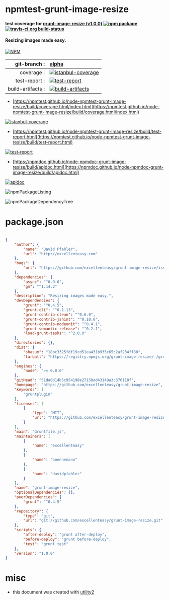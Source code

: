 # npmtest-grunt-image-resize

#### test coverage for  [grunt-image-resize (v1.0.0)](https://github.com/excellenteasy/grunt-image-resize)  [![npm package](https://img.shields.io/npm/v/npmtest-grunt-image-resize.svg?style=flat-square)](https://www.npmjs.org/package/npmtest-grunt-image-resize) [![travis-ci.org build-status](https://api.travis-ci.org/npmtest/node-npmtest-grunt-image-resize.svg)](https://travis-ci.org/npmtest/node-npmtest-grunt-image-resize)

#### Resizing images made easy.

[![NPM](https://nodei.co/npm/grunt-image-resize.png?downloads=true&downloadRank=true&stars=true)](https://www.npmjs.com/package/grunt-image-resize)

| git-branch : | [alpha](https://github.com/npmtest/node-npmtest-grunt-image-resize/tree/alpha)|
|--:|:--|
| coverage : | [![istanbul-coverage](https://npmtest.github.io/node-npmtest-grunt-image-resize/build/coverage.badge.svg)](https://npmtest.github.io/node-npmtest-grunt-image-resize/build/coverage.html/index.html)|
| test-report : | [![test-report](https://npmtest.github.io/node-npmtest-grunt-image-resize/build/test-report.badge.svg)](https://npmtest.github.io/node-npmtest-grunt-image-resize/build/test-report.html)|
| build-artifacts : | [![build-artifacts](https://npmtest.github.io/node-npmtest-grunt-image-resize/glyphicons_144_folder_open.png)](https://github.com/npmtest/node-npmtest-grunt-image-resize/tree/gh-pages/build)|

- [https://npmtest.github.io/node-npmtest-grunt-image-resize/build/coverage.html/index.html](https://npmtest.github.io/node-npmtest-grunt-image-resize/build/coverage.html/index.html)

[![istanbul-coverage](https://npmtest.github.io/node-npmtest-grunt-image-resize/build/screenCapture.buildCi.browser.%252Ftmp%252Fbuild%252Fcoverage.lib.html.png)](https://npmtest.github.io/node-npmtest-grunt-image-resize/build/coverage.html/index.html)

- [https://npmtest.github.io/node-npmtest-grunt-image-resize/build/test-report.html](https://npmtest.github.io/node-npmtest-grunt-image-resize/build/test-report.html)

[![test-report](https://npmtest.github.io/node-npmtest-grunt-image-resize/build/screenCapture.buildCi.browser.%252Ftmp%252Fbuild%252Ftest-report.html.png)](https://npmtest.github.io/node-npmtest-grunt-image-resize/build/test-report.html)

- [https://npmdoc.github.io/node-npmdoc-grunt-image-resize/build/apidoc.html](https://npmdoc.github.io/node-npmdoc-grunt-image-resize/build/apidoc.html)

[![apidoc](https://npmdoc.github.io/node-npmdoc-grunt-image-resize/build/screenCapture.buildCi.browser.%252Ftmp%252Fbuild%252Fapidoc.html.png)](https://npmdoc.github.io/node-npmdoc-grunt-image-resize/build/apidoc.html)

![npmPackageListing](https://npmtest.github.io/node-npmtest-grunt-image-resize/build/screenCapture.npmPackageListing.svg)

![npmPackageDependencyTree](https://npmtest.github.io/node-npmtest-grunt-image-resize/build/screenCapture.npmPackageDependencyTree.svg)



# package.json

```json

{
    "author": {
        "name": "David Pfahler",
        "url": "http://excellenteasy.com"
    },
    "bugs": {
        "url": "https://github.com/excellenteasy/grunt-image-resize/issues"
    },
    "dependencies": {
        "async": "^0.9.0",
        "gm": "^1.14.2"
    },
    "description": "Resizing images made easy.",
    "devDependencies": {
        "grunt": "^0.4.5",
        "grunt-cli": "^0.1.13",
        "grunt-contrib-clean": "^0.6.0",
        "grunt-contrib-jshint": "^0.10.0",
        "grunt-contrib-nodeunit": "^0.4.1",
        "grunt-semantic-release": "^0.2.1",
        "load-grunt-tasks": "^2.0.0"
    },
    "directories": {},
    "dist": {
        "shasum": "18bc3325fdf19cd51ea431b935c65c2af234ff80",
        "tarball": "https://registry.npmjs.org/grunt-image-resize/-/grunt-image-resize-1.0.0.tgz"
    },
    "engines": {
        "node": ">= 0.8.0"
    },
    "gitHead": "51da0d14b5c954198e27158ad43149a3c376118f",
    "homepage": "https://github.com/excellenteasy/grunt-image-resize",
    "keywords": [
        "gruntplugin"
    ],
    "licenses": [
        {
            "type": "MIT",
            "url": "https://github.com/excellenteasy/grunt-image-resize/blob/master/LICENSE"
        }
    ],
    "main": "Gruntfile.js",
    "maintainers": [
        {
            "name": "excellenteasy"
        },
        {
            "name": "boennemann"
        },
        {
            "name": "davidpfahler"
        }
    ],
    "name": "grunt-image-resize",
    "optionalDependencies": {},
    "peerDependencies": {
        "grunt": "^0.4.5"
    },
    "repository": {
        "type": "git",
        "url": "git://github.com/excellenteasy/grunt-image-resize.git"
    },
    "scripts": {
        "after-deploy": "grunt after-deploy",
        "before-deploy": "grunt before-deploy",
        "test": "grunt test"
    },
    "version": "1.0.0"
}
```



# misc
- this document was created with [utility2](https://github.com/kaizhu256/node-utility2)

